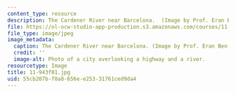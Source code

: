 ```yaml
---
content_type: resource
description: The Cardener River near Barcelona.  (Image by Prof. Eran Ben-Joseph.)
file: https://ol-ocw-studio-app-production.s3.amazonaws.com/courses/11-943-special-studies-in-urban-studies-and-planning-the-cardener-river-corridor-workshop-fall-2001/55cb207bf8a8656ee25331761ced9da4_11-943f01.jpg
file_type: image/jpeg
image_metadata:
  caption: The Cardener River near Barcelona. (Image by Prof. Eran Ben-Joseph.)
  credit: ''
  image-alt: Photo of a city overlooking a highway and a river.
resourcetype: Image
title: 11-943f01.jpg
uid: 55cb207b-f8a8-656e-e253-31761ced9da4
---
```

